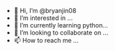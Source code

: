 - 👋 Hi, I’m @bryanjin08
- 👀 I’m interested in ...
- 🌱 I’m currently learning python...
- 💞️ I’m looking to collaborate on ...
- 📫 How to reach me ...

<!---
bryanjin08/bryanjin08 is a ✨ special ✨ repository because its `README.md` (this file) appears on your GitHub profile.
You can click the Preview link to take a look at your changes.
--->
